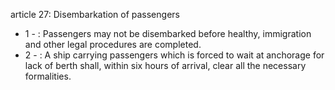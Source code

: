 article 27: Disembarkation of passengers

<ul>
			<li>1 - : Passengers may not be disembarked before healthy, immigration and other legal procedures are completed. <ul>
			</ul></li>			<li>2 - : A ship carrying passengers which is forced to wait at anchorage for lack of berth shall, within six hours of arrival, clear all the necessary formalities. <ul>
			</ul></li></ul>